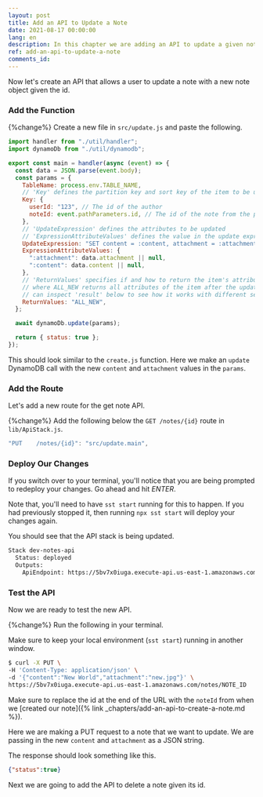 ```yaml
---
layout: post
title: Add an API to Update a Note
date: 2021-08-17 00:00:00
lang: en
description: In this chapter we are adding an API to update a given note. It'll trigger a Lambda function when we hit the API and update the note in our DynamoDB table.
ref: add-an-api-to-update-a-note
comments_id: 
---
```


Now let's create an API that allows a user to update a note with a new note object given the id.

### Add the Function

{%change%} Create a new file in `src/update.js` and paste the following.

``` javascript
import handler from "./util/handler";
import dynamoDb from "./util/dynamodb";

export const main = handler(async (event) => {
  const data = JSON.parse(event.body);
  const params = {
    TableName: process.env.TABLE_NAME,
    // 'Key' defines the partition key and sort key of the item to be updated
    Key: {
      userId: "123", // The id of the author
      noteId: event.pathParameters.id, // The id of the note from the path
    },
    // 'UpdateExpression' defines the attributes to be updated
    // 'ExpressionAttributeValues' defines the value in the update expression
    UpdateExpression: "SET content = :content, attachment = :attachment",
    ExpressionAttributeValues: {
      ":attachment": data.attachment || null,
      ":content": data.content || null,
    },
    // 'ReturnValues' specifies if and how to return the item's attributes,
    // where ALL_NEW returns all attributes of the item after the update; you
    // can inspect 'result' below to see how it works with different settings
    ReturnValues: "ALL_NEW",
  };

  await dynamoDb.update(params);

  return { status: true };
});
```

This should look similar to the `create.js` function. Here we make an `update` DynamoDB call with the new `content` and `attachment` values in the `params`.

### Add the Route

Let's add a new route for the get note API.

{%change%} Add the following below the `GET /notes/{id}` route in `lib/ApiStack.js`.

``` js
"PUT    /notes/{id}": "src/update.main",
```

### Deploy Our Changes

If you switch over to your terminal, you'll notice that you are being prompted to redeploy your changes. Go ahead and hit _ENTER_.

Note that, you'll need to have `sst start` running for this to happen. If you had previously stopped it, then running `npx sst start` will deploy your changes again.

You should see that the API stack is being updated.

``` bash
Stack dev-notes-api
  Status: deployed
  Outputs:
    ApiEndpoint: https://5bv7x0iuga.execute-api.us-east-1.amazonaws.com
```

### Test the API

Now we are ready to test the new API.

{%change%} Run the following in your terminal.

Make sure to keep your local environment (`sst start`) running in another window.

``` bash
$ curl -X PUT \
-H 'Content-Type: application/json' \
-d '{"content":"New World","attachment":"new.jpg"}' \
https://5bv7x0iuga.execute-api.us-east-1.amazonaws.com/notes/NOTE_ID
```

Make sure to replace the id at the end of the URL with the `noteId` from when we [created our note]({% link _chapters/add-an-api-to-create-a-note.md %}).

Here we are making a PUT request to a note that we want to update. We are passing in the new `content` and `attachment` as a JSON string.

The response should look something like this.

``` json
{"status":true}
```

Next we are going to add the API to delete a note given its id.
